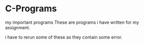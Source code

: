# C-Programs
my important programs
These are programs i have written for my assignment.

i have to rerun some of these as they contain some error.

